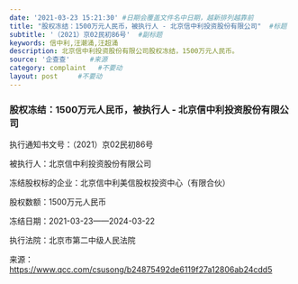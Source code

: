```yaml
---
date: '2021-03-23 15:21:30' #日期会覆盖文件名中日期，越新排列越靠前
title: "股权冻结：1500万元人民币，被执行人 - 北京信中利投资股份有限公司"  #标题
subtitle: '（2021）京02民初86号'  #副标题
keywords: 信中利,汪潮涌,汪超涌
description: 北京信中利投资股份有限公司股权冻结，1500万元人民币。
source: '企查查'     #来源
category: complaint   #不要动
layout: post     #不要动
---
```


### 股权冻结：1500万元人民币，被执行人 - 北京信中利投资股份有限公司

执行通知书文号：（2021）京02民初86号

被执行人：北京信中利投资股份有限公司

冻结股权标的企业：北京信中利美信股权投资中心（有限合伙）

股权数额：1500万元人民币    

冻结日期：2021-03-23——2024-03-22

执行法院：北京市第二中级人民法院


来源：https://www.qcc.com/csusong/b24875492de6119f27a12806ab24cdd5
